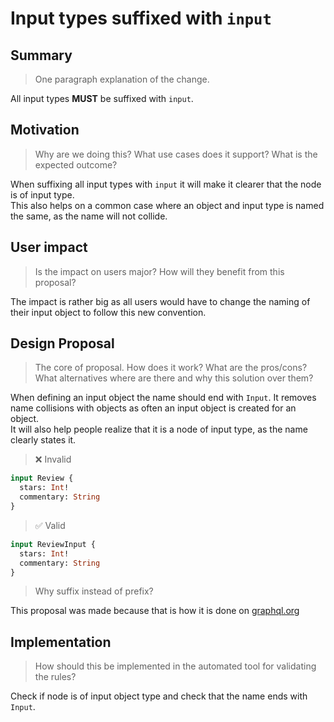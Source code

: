 # Input types suffixed with `input`

## Summary

> One paragraph explanation of the change.

All input types **MUST** be suffixed with `input`. 


## Motivation

> Why are we doing this? What use cases does it support? What is the expected
outcome?

When suffixing all input types with `input` it will make it clearer that the node is of input type.  
This also helps on a common case where an object and input type is named the same, as the name will not collide.

## User impact

> Is the impact on users major? How will they benefit from this proposal?

The impact is rather big as all users would have to change the naming of their input object to follow this new
convention.

## Design Proposal

> The core of proposal. How does it work? What are the pros/cons? What alternatives
> where are there and why this solution over them?

When defining an input object the name should end with `Input`. It removes name collisions with objects as often an
input object is created for an object.  
It will also help people realize that it is a node of input type, as the name clearly states it.

> :x: Invalid
```graphql
input Review {
  stars: Int!
  commentary: String
}
```
> :white_check_mark: Valid
```graphql
input ReviewInput {
  stars: Int!
  commentary: String
}
```

> Why suffix instead of prefix?

This proposal was made because that is how it is done on [graphql.org](https://graphql.org/learn/schema/#input-types)


## Implementation

> How should this be implemented in the automated tool for validating the rules?

Check if node is of input object type and check that the name ends with `Input`.

